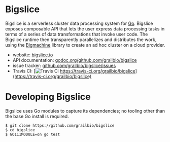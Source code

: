 # Bigslice

Bigslice is a serverless cluster data processing system for [Go](https://golang.org).
Bigslice exposes composable API
that lets the user express
data processing tasks in terms of a series of
data transformations that invoke user code.
The Bigslice runtime then
transparently parallelizes and distributes the work,
using the [Bigmachine](https://github.com/grailbio/bigmachine)
library to create an ad hoc cluster on a cloud provider.

- website: [bigslice.io](https://bigslice.io/)
- API documentation: [godoc.org/github.com/grailbio/bigslice](https://godoc.org/github.com/grailbio/bigslice)
- issue tracker: [github.com/grailbio/bigslice/issues](https://github.com/grailbio/bigslice/issues)
- Travis CI: [![Travis CI](https://travis-ci.org/grailbio/bigslice.svg) https://travis-ci.org/grailbio/bigslice](https://travis-ci.org/grailbio/bigslice)

# Developing Bigslice

Bigslice uses Go modules to capture its dependencies;
no tooling other than the base Go install is required.

```
$ git clone https://github.com/grailbio/bigslice
$ cd bigslice
$ GO111MODULE=on go test
```
